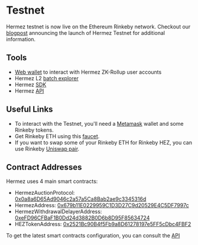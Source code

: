 # Testnet
Hermez testnet is now live on the Ethereum Rinkeby network. Checkout our [blogpost](https://blog.hermez.io/hermez-testnet-is-now-public/) announcing the launch of Hermez Testnet for additional information.

## Tools
- [Web wallet](https://wallet.testnet.hermez.io/login) to interact with Hermez ZK-Rollup user accounts
- Hermez L2 [batch explorer](https://explorer.testnet.hermez.io/)
- Hermez [SDK](https://github.com/hermeznetwork/hermezjs)
- Hermez [API](https://api.testnet.hermez.io/v1/state)

## Useful Links
- To interact with the Testnet, you'll need a [Metamask](https://metamask.io/) wallet and some Rinkeby tokens.
- Get Rinkeby ETH using this [faucet](ttps://faucet.rinkeby.io/).
- If you want to swap some of your Rinkeby ETH for Rinkeby HEZ, you can use Rinkeby [Uniswap pair](https://app.uniswap.org/#/swap?outputCurrency=0x2521Bc90B4f5Fb9a8D61278197e5FF5cDbc4FBF2).

## Contract Addresses
Hermez uses 4 main smart contracts:
- HermezAuctionProtocol: [0x0a8a6D65Ad9046c2a57a5Ca8Bab2ae9c3345316d](https://rinkeby.etherscan.io/address/0x0a8a6D65Ad9046c2a57a5Ca8Bab2ae9c3345316d)
- HermezAddress: [0x679b11E0229959C1D3D27C9d20529E4C5DF7997c](https://rinkeby.etherscan.io/address/0x679b11E0229959C1D3D27C9d20529E4C5DF7997c)
- HermezWithdrawalDelayerAddress: [0xeFD96CFBaF1B0Dd24d3882B0D6b8D95F85634724](https://rinkeby.etherscan.io/address/0xeFD96CFBaF1B0Dd24d3882B0D6b8D95F85634724)
- HEZTokenAddress: [0x2521Bc90B4f5Fb9a8D61278197e5FF5cDbc4FBF2](https://rinkeby.etherscan.io/address/0x2521Bc90B4f5Fb9a8D61278197e5FF5cDbc4FBF2)

To get the latest smart contracts configuration, you can consult the [API](https://api.testnet.hermez.io/v1/config)

